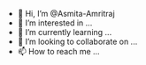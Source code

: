 - 👋 Hi, I’m @Asmita-Amritraj
- 👀 I’m interested in ...
- 🌱 I’m currently learning ...
- 💞️ I’m looking to collaborate on ...
- 📫 How to reach me ...

<!---
Asmita-Amritraj/Asmita-Amritraj is a ✨ special ✨ repository because its `README.md` (this file) appears on your GitHub profile.
You can click the Preview link to take a look at your changes.
--->
